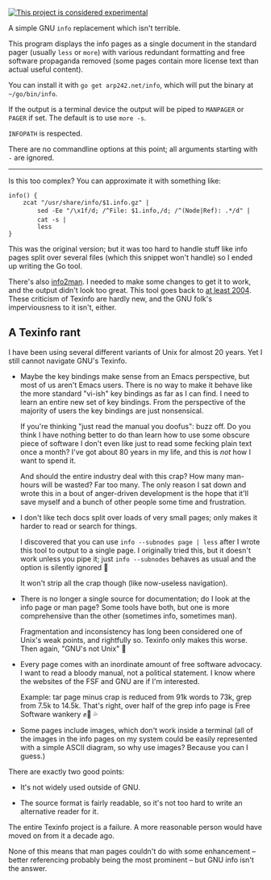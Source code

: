 [![This project is considered experimental](https://img.shields.io/badge/Status-experimental-red.svg)](https://arp242.net/status/experimental)

A simple GNU `info` replacement which isn't terrible.

This program displays the info pages as a single document in the standard pager
(usually `less` or `more`) with various redundant formatting and free software
propaganda removed (some pages contain more license text than actual useful
content).

You can install it with `go get arp242.net/info`, which will put the binary at
`~/go/bin/info`.

If the output is a terminal device the output will be piped to `MANPAGER` or
`PAGER` if set. The default is to use `more -s`.

`INFOPATH` is respected.

There are no commandline options at this point; all arguments starting with `-`
are ignored.

---

Is this too complex? You can approximate it with something like:

	info() {
		zcat "/usr/share/info/$1.info.gz" |
			sed -Ee "/\x1f/d; /^File: $1.info,/d; /^(Node|Ref): .*/d" |
			cat -s |
			less
	}

This was the original version; but it was too hard to handle stuff like info
pages split over several files (which this snippet won't handle) so I ended up
writing the Go tool.

There's also [info2man](https://cskk.ezoshosting.com/cs/css/info2pod.html). I
needed to make some changes to get it to work, and the output didn't look too
great. This tool goes back to [at least
2004](https://web.archive.org/web/20040625210730/https://cskk.ezoshosting.com/cs/css/info2pod.html).
These criticism of Texinfo are hardly new, and the GNU folk's imperviousness to
it isn't, either.

A Texinfo rant
--------------

I have been using several different variants of Unix for almost 20 years. Yet I
still cannot navigate GNU's Texinfo.

- Maybe the key bindings make sense from an Emacs perspective, but most of us
  aren't Emacs users. There is no way to make it behave like the more standard
  "vi-ish" key bindings as far as I can find. I need to learn an entire new set
  of key bindings. From the perspective of the majority of users the key
  bindings are just nonsensical.

  If you're thinking "just read the manual you doofus": buzz off. Do you think I
  have nothing better to do than learn how to use some obscure piece of software
  I don't even like just to read some fecking plain text once a month? I've got
  about 80 years in my life, and this is *not* how I want to spend it.

  And should the entire industry deal with this crap? How many man-hours will be
  wasted? Far too many. The only reason I sat down and wrote this in a bout of
  anger-driven development is the hope that it'll save myself and a bunch of
  other people some time and frustration.

- I don't like tech docs split over loads of very small pages; only makes it
  harder to read or search for things.

  I discovered that you can use `info --subnodes page | less` after I wrote this
  tool to output to a single page. I originally tried this, but it doesn't
  work unless you pipe it; just `info --subnodes` behaves as usual and the
  option is silently ignored 🤦

  It won't strip all the crap though (like now-useless navigation).

- There is no longer a single source for documentation; do I look at the info
  page or man page? Some tools have both, but one is more comprehensive than the
  other (sometimes info, sometimes man).

  Fragmentation and inconsistency has long been considered one of Unix's weak
  points, and rightfully so. Texinfo only makes this worse. Then again, "GNU's
  not Unix" 🤷

- Every page comes with an inordinate amount of free software advocacy. I want
  to read a bloody manual, not a political statement. I know where the websites
  of the FSF and GNU are if I'm interested.

  Example: tar page minus crap is reduced from 91k words to 73k, grep from 7.5k
  to 14.5k. That's right, over half of the grep info page is Free Software
  wankery  ✊🍆 💦

- Some pages include images, which don't work inside a terminal (all of the
  images in the info pages on my system could be easily represented with a
  simple ASCII diagram, so why use images? Because you can I guess.)

There are exactly two good points:

- It's not widely used outside of GNU.

- The source format is fairly readable, so it's not too hard to write an
  alternative reader for it.

The entire Texinfo project is a failure. A more reasonable person would have
moved on from it a decade ago.

None of this means that man pages couldn't do with some enhancement – better
referencing probably being the most prominent – but GNU info isn't the answer.
